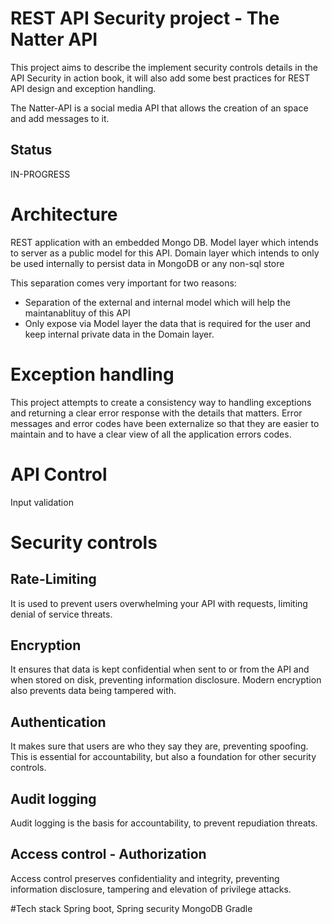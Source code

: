 # REST API Security project - The Natter API
This project aims to describe the implement security controls details in the API Security in action book, it will also add some best practices for REST API design and exception handling.

The Natter-API is a social media API that allows the creation of an space and add messages to it.

## Status
IN-PROGRESS

# Architecture
REST application with an embedded Mongo DB.
Model layer which intends to server as a public model for this API.
Domain layer which intends to only be used internally to persist data in MongoDB or any non-sql store

This separation comes very important for two reasons:
- Separation of the external and internal model which will help the maintanablituy of this API
- Only expose via Model layer the data that is required for the user and keep internal private data in the Domain layer.

# Exception handling
This project attempts to create a consistency way to handling exceptions and returning a clear error response with the details that matters.
Error messages and error codes have been externalize so that they are easier to maintain and to have a clear view of all the application errors codes.

# API Control
Input validation

# Security controls

## Rate-Limiting
It is used to prevent users overwhelming your API with requests, limiting denial of service threats.
## Encryption
It ensures that data is kept confidential when sent to or from the API and when stored on disk, preventing information disclosure. Modern encryption also prevents data being tampered with.
## Authentication
It makes sure that users are who they say they are, preventing spoofing. This is essential for accountability, but also a foundation for other security controls.
## Audit logging
Audit logging is the basis for accountability, to prevent repudiation threats.
## Access control - Authorization
Access control preserves confidentiality and integrity, preventing information disclosure, tampering and elevation of privilege attacks.


#Tech stack
Spring boot, Spring security
MongoDB
Gradle



